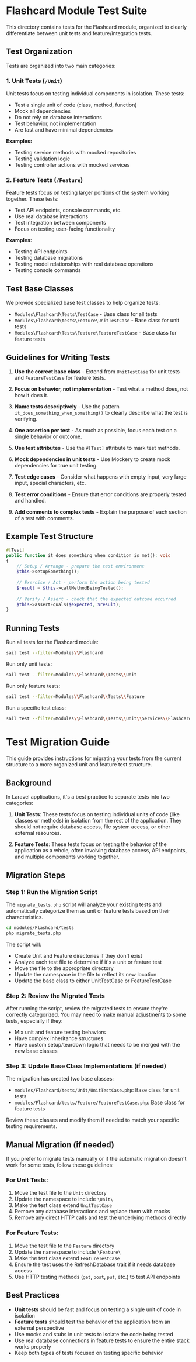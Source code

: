 # Flashcard Module Test Suite

This directory contains tests for the Flashcard module, organized to clearly differentiate between unit tests and feature/integration tests.

## Test Organization

Tests are organized into two main categories:

### 1. Unit Tests (`/Unit`)

Unit tests focus on testing individual components in isolation. These tests:

- Test a single unit of code (class, method, function)
- Mock all dependencies
- Do not rely on database interactions
- Test behavior, not implementation
- Are fast and have minimal dependencies

**Examples:**
- Testing service methods with mocked repositories
- Testing validation logic
- Testing controller actions with mocked services

### 2. Feature Tests (`/Feature`)

Feature tests focus on testing larger portions of the system working together. These tests:

- Test API endpoints, console commands, etc.
- Use real database interactions
- Test integration between components
- Focus on testing user-facing functionality

**Examples:**
- Testing API endpoints
- Testing database migrations
- Testing model relationships with real database operations
- Testing console commands

## Test Base Classes

We provide specialized base test classes to help organize tests:

- `Modules\Flashcard\Tests\TestCase` - Base class for all tests
- `Modules\Flashcard\tests\Feature\UnitTestCase` - Base class for unit tests
- `Modules\Flashcard\Tests\Feature\FeatureTestCase` - Base class for feature tests

## Guidelines for Writing Tests

1. **Use the correct base class** - Extend from `UnitTestCase` for unit tests and `FeatureTestCase` for feature tests.

2. **Focus on behavior, not implementation** - Test what a method does, not how it does it.

3. **Name tests descriptively** - Use the pattern `it_does_something_when_something()` to clearly describe what the test is verifying.

4. **One assertion per test** - As much as possible, focus each test on a single behavior or outcome.

5. **Use test attributes** - Use the `#[Test]` attribute to mark test methods.

6. **Mock dependencies in unit tests** - Use Mockery to create mock dependencies for true unit testing.

7. **Test edge cases** - Consider what happens with empty input, very large input, special characters, etc.

8. **Test error conditions** - Ensure that error conditions are properly tested and handled.

9. **Add comments to complex tests** - Explain the purpose of each section of a test with comments.

## Example Test Structure

```php
#[Test]
public function it_does_something_when_condition_is_met(): void
{
    // Setup / Arrange - prepare the test environment
    $this->setupSomething();
    
    // Exercise / Act - perform the action being tested
    $result = $this->callMethodBeingTested();
    
    // Verify / Assert - check that the expected outcome occurred
    $this->assertEquals($expected, $result);
}
```

## Running Tests

Run all tests for the Flashcard module:

```bash
sail test --filter=Modules\\Flashcard
```

Run only unit tests:

```bash
sail test --filter=Modules\\Flashcard\\Tests\\Unit
```

Run only feature tests:

```bash
sail test --filter=Modules\\Flashcard\\Tests\\Feature
```

Run a specific test class:

```bash
sail test --filter=Modules\\Flashcard\\Tests\\Unit\\Services\\FlashcardServiceTest
```

# Test Migration Guide

This guide provides instructions for migrating your tests from the current structure to a more organized unit and feature test structure.

## Background

In Laravel applications, it's a best practice to separate tests into two categories:

1. **Unit Tests**: These tests focus on testing individual units of code (like classes or methods) in isolation from the rest of the application. They should not require database access, file system access, or other external resources.

2. **Feature Tests**: These tests focus on testing the behavior of the application as a whole, often involving database access, API endpoints, and multiple components working together.

## Migration Steps

### Step 1: Run the Migration Script

The `migrate_tests.php` script will analyze your existing tests and automatically categorize them as unit or feature tests based on their characteristics.

```bash
cd modules/Flashcard/tests
php migrate_tests.php
```

The script will:
- Create Unit and Feature directories if they don't exist
- Analyze each test file to determine if it's a unit or feature test
- Move the file to the appropriate directory
- Update the namespace in the file to reflect its new location
- Update the base class to either UnitTestCase or FeatureTestCase

### Step 2: Review the Migrated Tests

After running the script, review the migrated tests to ensure they're correctly categorized. You may need to make manual adjustments to some tests, especially if they:

- Mix unit and feature testing behaviors
- Have complex inheritance structures
- Have custom setup/teardown logic that needs to be merged with the new base classes

### Step 3: Update Base Class Implementations (if needed)

The migration has created two base classes:

- `modules/Flashcard/tests/Unit/UnitTestCase.php`: Base class for unit tests
- `modules/Flashcard/tests/Feature/FeatureTestCase.php`: Base class for feature tests

Review these classes and modify them if needed to match your specific testing requirements.

## Manual Migration (if needed)

If you prefer to migrate tests manually or if the automatic migration doesn't work for some tests, follow these guidelines:

### For Unit Tests:

1. Move the test file to the `Unit` directory
2. Update the namespace to include `\Unit\`
3. Make the test class extend `UnitTestCase`
4. Remove any database interactions and replace them with mocks
5. Remove any direct HTTP calls and test the underlying methods directly

### For Feature Tests:

1. Move the test file to the `Feature` directory
2. Update the namespace to include `\Feature\`
3. Make the test class extend `FeatureTestCase`
4. Ensure the test uses the RefreshDatabase trait if it needs database access
5. Use HTTP testing methods (`get`, `post`, `put`, etc.) to test API endpoints

## Best Practices

- **Unit tests** should be fast and focus on testing a single unit of code in isolation
- **Feature tests** should test the behavior of the application from an external perspective
- Use mocks and stubs in unit tests to isolate the code being tested
- Use real database connections in feature tests to ensure the entire stack works properly
- Keep both types of tests focused on testing specific behavior 

